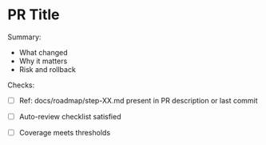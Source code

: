 # PR Title

Summary:
- What changed
- Why it matters
- Risk and rollback

Checks:
- [ ] Ref: docs/roadmap/step-XX.md present in PR description or last commit
- [ ] Auto-review checklist satisfied
- [ ] Coverage meets thresholds

